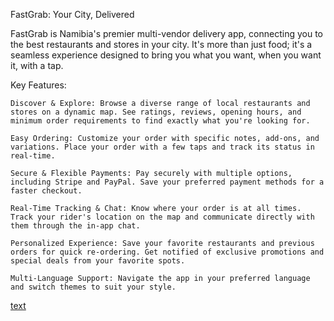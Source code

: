 FastGrab: Your City, Delivered

FastGrab is Namibia's premier multi-vendor delivery app, connecting you to the best restaurants and stores in your city. It's more than just food; it's a seamless experience designed to bring you what you want, when you want it, with a tap.

Key Features:

    Discover & Explore: Browse a diverse range of local restaurants and stores on a dynamic map. See ratings, reviews, opening hours, and minimum order requirements to find exactly what you're looking for.

    Easy Ordering: Customize your order with specific notes, add-ons, and variations. Place your order with a few taps and track its status in real-time.

    Secure & Flexible Payments: Pay securely with multiple options, including Stripe and PayPal. Save your preferred payment methods for a faster checkout.

    Real-Time Tracking & Chat: Know where your order is at all times. Track your rider's location on the map and communicate directly with them through the in-app chat.

    Personalized Experience: Save your favorite restaurants and previous orders for quick re-ordering. Get notified of exclusive promotions and special deals from your favorite spots.

    Multi-Language Support: Navigate the app in your preferred language and switch themes to suit your style.
[text](https://expo.dev/accounts/it4chi00/projects/fastgrab-multi/builds/44384b03-07ad-499d-9942-16601e06ecca)